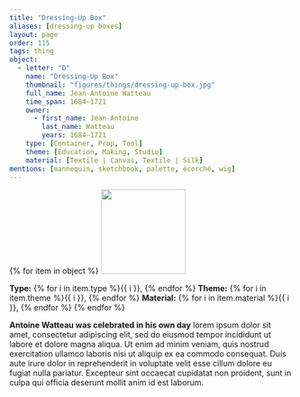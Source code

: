 ```yaml
---
title: "Dressing-Up Box"
aliases: [dressing-up boxes]
layout: page
order: 115
tags: thing
object:
  - letter: "D"
    name: "Dressing-Up Box"
    thumbnail: "figures/things/dressing-up-box.jpg"
    full_name: Jean-Antoine Watteau
    time_span: 1684–1721
    owner:
      - first_name: Jean-Antoine
        last_name: Watteau
        years: 1684–1721
    type: [Container, Prop, Tool]
    theme: [Education, Making, Studio]
    material: [Textile | Canvas, Textile | Silk]
mentions: [mannequin, sketchbook, palette, écorché, wig]
---
```


{% for item in object %}
<img src="/_assets/images/{{ item.thumbnail }}" width="150"/>

**Type:** {% for i in item.type %}{{ i }}, {% endfor %}
**Theme:** {% for i in item.theme %}{{ i }}, {% endfor %}
**Material:** {% for i in item.material %}{{ i }}, {% endfor %}
{% endfor %}

**Antoine Watteau was celebrated in his own day** lorem ipsum dolor sit amet, consectetur adipiscing elit, sed do eiusmod tempor incididunt ut labore et dolore magna aliqua. Ut enim ad minim veniam, quis nostrud exercitation ullamco laboris nisi ut aliquip ex ea commodo consequat. Duis aute irure dolor in reprehenderit in voluptate velit esse cillum dolore eu fugiat nulla pariatur. Excepteur sint occaecat cupidatat non proident, sunt in culpa qui officia deserunt mollit anim id est laborum.